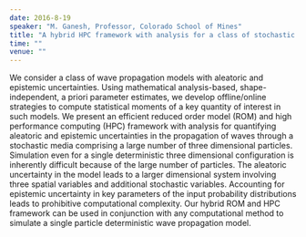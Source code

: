 ```yaml
---
date: 2016-8-19
speaker: "M. Ganesh, Professor, Colorado School of Mines"
title: "A hybrid HPC framework with analysis for a class of stochastic models"
time: ""
venue: ""
---
```

We consider a class of wave propagation models with aleatoric
and epistemic uncertainties. Using mathematical analysis-based,
shape-independent, a priori parameter estimates, we develop offline/online
strategies to compute statistical moments of a key quantity of interest
in such models. We present  an efficient  reduced order model (ROM)
and high performance computing (HPC) framework with analysis for quantifying
aleatoric and epistemic uncertainties in the propagation of waves through
a stochastic media comprising  a large number of three dimensional
particles.
Simulation even for a single deterministic  three dimensional
configuration is inherently difficult because of the large number of
particles.
The aleatoric uncertainty in the model leads to a larger dimensional system
involving three spatial variables and additional stochastic variables.
Accounting for epistemic uncertainty in key parameters  of the input
probability distributions leads to prohibitive computational complexity.
Our hybrid ROM and HPC framework can be used in conjunction with any
computational method to simulate a single particle deterministic wave
propagation model.
